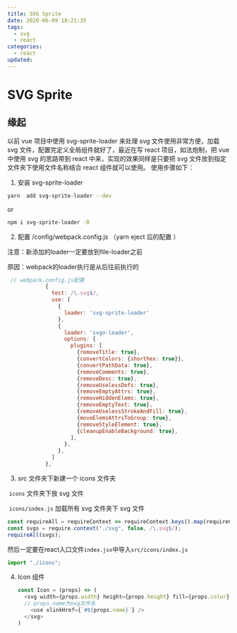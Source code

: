 ```yaml
---
title: SVG Sprite
date: 2020-06-09 18:21:35
tags:
  - svg
  - react
categories: 
  - react
updated:
---
```


# SVG Sprite

## 缘起

以前 vue 项目中使用 svg-sprite-loader 来处理 svg 文件使用非常方便，加载 svg 文件，配置完定义全局组件就好了，最近在写 react 项目，如法炮制，把 vue 中使用 svg 的思路带到 react 中来，实现的效果同样是只要把 svg 文件放到指定文件夹下使用文件名称结合 react 组件就可以使用。
使用步骤如下：

1. 安装 svg-sprite-loader

```sh
yarn  add svg-sprite-loader --dev
```

or

```sh
npm i svg-sprite-loader -D
```

2. 配置 /config/webpack.config.js （yarn eject 后的配置 ）

注意：新添加的loader一定要放到file-loader之前

原因：webpack的loader执行是从后往前执行的

```javascript
 // webpack.config.js配置
            {
              test: /\.svg$/,
              use: [
                { 
                  loader: 'svg-sprite-loader'
                },
                {
                  loader: 'svgo-loader',
                  options: {
                    plugins: [
                      {removeTitle: true},
                      {convertColors: {shorthex: true}},
                      {convertPathData: true},
                      {removeComments: true},
                      {removeDesc: true},
                      {removeUselessDefs: true},
                      {removeEmptyAttrs: true},
                      {removeHiddenElems: true},
                      {removeEmptyText: true},
                      {removeUselessStrokeAndFill: true},
                      {moveElemsAttrsToGroup: true},
                      {removeStyleElement: true},
                      {cleanupEnableBackground: true},
                    ],
                  },
                },
              ]
            },
```

3. src 文件夹下新建一个 icons 文件夹

​	`icons` 文件夹下放 svg 文件

​	`icons/index.js` 加载所有 svg 文件夹下 svg 文件

```javascript
const requireAll = requireContext => requireContext.keys().map(requireContext);
const svgs = require.context("./svg", false, /\.svg$/);
requireAll(svgs);
```

然后一定要在react入口文件`index.jsx`中导入`src/icons/index.js`

```javascript
import "./icons";
```

4. Icon 组件

   ```javascript
   const Icon = (props) => (
     <svg width={props.width} height={props.height} fill={props.color} >
     // props.name为svg文件名
       <use xlinkHref={`#${props.name}`} />
     </svg>
   )
   ```

   